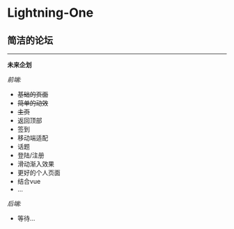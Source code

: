 Lightning-One
=================

简洁的论坛
-----------------
***
__未来企划__

_前端:_
* ~~基础的页面~~
* ~~简单的动效~~
* ~~主页~~
* 返回顶部
* 签到
* 移动端适配
* 话题
* 登陆/注册
* 滑动渐入效果
* 更好的个人页面
* 结合vue
* ...

_后端:_
* 等待...
